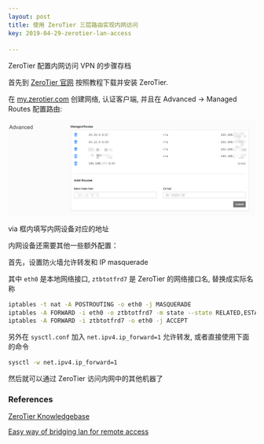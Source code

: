 ```yaml
---
layout: post
title: 使用 ZeroTier 三层路由实现内网访问
key: 2019-04-29-zerotier-lan-access

---
```

ZeroTier 配置内网访问 VPN 的步骤存档
<!--more-->

首先到 [ZeroTier 官网](https://www.zerotier.com/) 按照教程下载并安装 ZeroTier.

在 [my.zerotier.com](https://my.zerotier.com/) 创建网络, 认证客户端, 并且在 Advanced -> Managed Routes 配置路由:

![](/content\images\2019\zerotier-lan-access\route.png)

via 框内填写内网设备对应的地址

内网设备还需要其他一些额外配置：

首先，设置防火墙允许转发和 IP masquerade 

其中 `eth0` 是本地网络接口, `ztbtotfrd7` 是 ZeroTier 的网络接口名, 替换成实际名称

```bash
iptables -t nat -A POSTROUTING -o eth0 -j MASQUERADE
iptables -A FORWARD -i eth0 -o ztbtotfrd7 -m state --state RELATED,ESTABLISHED -j ACCEPT
iptables -A FORWARD -i ztbtotfrd7 -o eth0 -j ACCEPT
```

另外在 `sysctl.conf` 加入 `net.ipv4.ip_forward=1` 允许转发, 或者直接使用下面的命令

```bash
sysctl -w net.ipv4.ip_forward=1
```

然后就可以通过 ZeroTier 访问内网中的其他机器了

### References

[ZeroTier Knowledgebase](https://zerotier.atlassian.net/wiki/spaces/SD/overview)

[Easy way of bridging lan for remote access](https://www.reddit.com/r/zerotier/comments/9714a2/easy_way_of_bridging_lan_for_remote_access)

